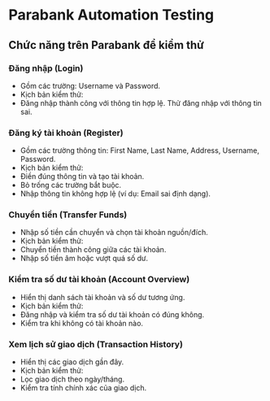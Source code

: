 # Parabank Automation Testing

## Chức năng trên Parabank để kiểm thử
### Đăng nhập (Login)

- Gồm các trường: Username và Password.
- Kịch bản kiểm thử:
- Đăng nhập thành công với thông tin hợp lệ.
Thử đăng nhập với thông tin sai.

### Đăng ký tài khoản (Register)

- Gồm các trường thông tin: First Name, Last Name, Address, Username, Password.
- Kịch bản kiểm thử:
- Điền đúng thông tin và tạo tài khoản.
- Bỏ trống các trường bắt buộc.
- Nhập thông tin không hợp lệ (ví dụ: Email sai định dạng).

### Chuyển tiền (Transfer Funds)

- Nhập số tiền cần chuyển và chọn tài khoản nguồn/đích.
- Kịch bản kiểm thử:
- Chuyển tiền thành công giữa các tài khoản.
- Nhập số tiền âm hoặc vượt quá số dư.

### Kiểm tra số dư tài khoản (Account Overview)

- Hiển thị danh sách tài khoản và số dư tương ứng.
- Kịch bản kiểm thử:
- Đăng nhập và kiểm tra số dư tài khoản có đúng không.
- Kiểm tra khi không có tài khoản nào.

### Xem lịch sử giao dịch (Transaction History)

- Hiển thị các giao dịch gần đây.
- Kịch bản kiểm thử:
- Lọc giao dịch theo ngày/tháng.
- Kiểm tra tính chính xác của giao dịch.
